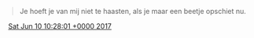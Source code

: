 > Je hoeft je van mij niet te haasten, als je maar een beetje opschiet nu\.

<img src="../../media/tweet.ico" width="12" /> [Sat Jun 10 10:28:01 +0000 2017](https://twitter.com/DromerDenker/status/873486906167881728)